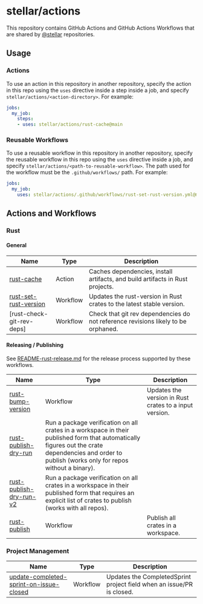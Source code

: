 # stellar/actions

This repository contains GitHub Actions and GitHub Actions Workflows that are
shared by [@stellar] repositories.

## Usage

### Actions

To use an action in this repository in another repository, specify the action in
this repo using the `uses` directive inside a step inside a job, and specify `stellar/actions/<action-directory>`. For example:

```yml
jobs:
  my_job:
    steps:
    - uses: stellar/actions/rust-cache@main
```

### Reusable Workflows

To use a reusable workflow in this repository in another repository, specify the
reusable workflow in this repo using the `uses` directive inside a job, and
specify `stellar/actions/<path-to-reusable-workflow>`. The path used for the
workflow must be the `.github/workflows/` path. For example:

```yml
jobs:
  my_job:
    uses: stellar/actions/.github/workflows/rust-set-rust-version.yml@main
```

## Actions and Workflows

### Rust

#### General

| Name | Type | Description |
| ---- | ---- | ----------- |
| [rust-cache] | Action | Caches dependencies, install artifacts, and build artifacts in Rust projects. |
| [rust-set-rust-version] | Workflow | Updates the rust-version in Rust crates to the latest stable version. |
| [rust-check-git-rev-deps] | Workflow | Check that git rev dependencies do not reference revisions likely to be orphaned. |

#### Releasing / Publishing

See [README-rust-release.md] for the release process supported by these
workflows.

| Name | Type | Description |
| ---- | ---- | ----------- |
| [rust-bump-version] | Workflow | Updates the version in Rust crates to a input version. |
| [rust-publish-dry-run] | Run a package verification on all crates in a workspace in their published form that automatically figures out the crate dependencies and order to publish (works only for repos without a binary). |
| [rust-publish-dry-run-v2] | Run a package verification on all crates in a workspace in their published form that requires an explicit list of crates to publish (works with all repos). |
| [rust-publish] | Workflow | Publish all crates in a workspace. |

### Project Management

| Name | Type | Description |
| ---- | ---- | ----------- |
| [update-completed-sprint-on-issue-closed] | Workflow | Updates the CompletedSprint project field when an issue/PR is closed. |

[@stellar]: https://github.com/stellar

[rust-cache]: ./rust-cache
[rust-set-rust-version]: ./.github/workflows/rust-set-rust-version.yml
[rust-bump-version]: ./.github/workflows/rust-bump-version.yml
[rust-publish-dry-run]: ./.github/workflows/rust-publish-dry-run.yml
[rust-publish-dry-run-v2]: ./.github/workflows/rust-publish-dry-run-v2.yml
[rust-publish]: ./.github/workflows/rust-publish.yml
[update-completed-sprint-on-issue-closed]: ./.github/workflows/update-completed-sprint-on-issue-closed.yml

[README-rust-release.md]: README-rust-release.md
